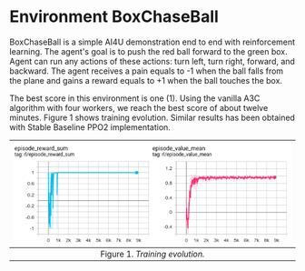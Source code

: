 # Environment BoxChaseBall

BoxChaseBall is a simple AI4U demonstration end to end with reinforcement learning. The agent's goal is to push the red ball forward to the green box.  Agent can run any actions of these actions: turn left, turn right, forward, and backward. The agent receives a pain equals to -1 when the ball falls from the plane and gains a reward equals to +1 when the ball touches the box. 

The best score in this environment is one (1). Using the vanilla A3C algorithm with four workers, we reach the best score of about twelve minutes. Figure 1 shows training evolution. Similar results has been obtained with Stable Baseline PPO2 implementation.

| ![Chase Agent](doc/images/ballrollertraining.png) |
| :--: |
| Figure 1. *Training evolution.* |